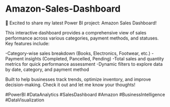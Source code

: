 # Amazon-Sales-Dashboard



🚀 Excited to share my latest Power BI project: Amazon Sales Dashboard!

This interactive dashboard provides a comprehensive view of sales performance across various categories, payment methods, and statuses. Key features include:

-Category-wise sales breakdown (Books, Electronics, Footwear, etc.)
-Payment insights (Completed, Pancelled, Pending)
-Total sales and quantity metrics for quick performance assessment
-Dynamic filters to explore data by date, category, and payment method 


Built to help businesses track trends, optimize inventory, and improve decision-making. Check it out and let me know your thoughts!


#PowerBI #DataAnalytics #SalesDashboard #Amazon #BusinessIntelligence #DataVisualization
